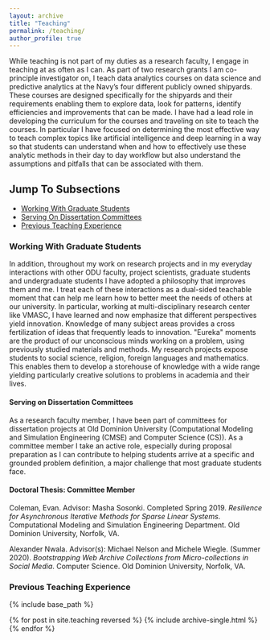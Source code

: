 ```yaml
---
layout: archive
title: "Teaching"
permalink: /teaching/
author_profile: true
---
```


While teaching is not part of my duties as a research faculty, I engage in teaching at as often as I can. As part of two research grants I am co-principle investigator on, I teach data analytics courses on data science and predictive analytics at the Navy’s four different publicly owned shipyards. These courses are designed specifically for the shipyards and their requirements enabling them to explore data, look for patterns, identify efficiencies and improvements that can be made. I have had a lead role in developing the curriculum for the courses and traveling on site to teach the courses. In particular I have focused on determining the most effective way to teach complex topics like artificial intelligence and deep learning in a way so that students can understand when and how to effectively use these analytic methods in their day to day workflow but also understand the assumptions and pitfalls that can be associated with them.

## Jump To Subsections

 - [Working With Graduate Students](#working-with-graduate-students)
 - [Serving On Dissertation Committees](#serving-on-dissertation-committees)
 - [Previous Teaching Experience](#previous-teaching-experience)


### Working With Graduate Students

In addition, throughout my work on research projects and in my everyday interactions with other ODU faculty, project scientists, graduate students and undergraduate students I have adopted a philosophy that improves them and me. I treat each of these interactions as a dual-sided teachable moment that can help me learn how to better meet the needs of others at our university. In particular, working at multi-disciplinary research center like VMASC, I have learned and now emphasize that different perspectives yield innovation. Knowledge of many subject areas provides a cross fertilization of ideas that frequently leads to innovation. "Eureka" moments are the product of our unconscious minds working on a problem, using previously studied materials and methods. My research projects expose students to social science, religion, foreign languages and mathematics. This enables them to develop a storehouse of knowledge with a wide range yielding particularly creative solutions to problems in academia and their lives.

#### Serving on Dissertation Committees
As a research faculty member, I have been part of committees for dissertation projects at Old Dominion University (Computational Modeling and Simulation Engineering (CMSE) and Computer Science (CS)). As a committee member I take an active role, especially during proposal preparation as I can contribute to helping students arrive at a specific and grounded problem definition, a major challenge that most graduate students face.


#### Doctoral Thesis: Committee Member

Coleman, Evan. Advisor: Masha Sosonki. Completed Spring 2019. _Resilience for Asynchronous Iterative Methods for Sparse Linear Systems_. Computational Modeling and Simulation Engineering Department. Old Dominion University, Norfolk, VA.

Alexander Nwala. Advisor(s): Michael Nelson and Michele Wiegle. (Summer 2020). _Bootstrapping Web Archive Collections from Micro-collections in Social Media_. Computer Science. Old Dominion University, Norfolk, VA.


### Previous Teaching Experience

{% include base_path %}

{% for post in site.teaching reversed %}
  {% include archive-single.html %}
{% endfor %}

